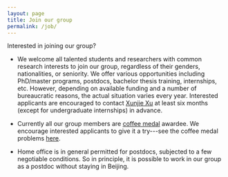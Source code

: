 ```yaml
---
layout: page
title: Join our group
permalink: /job/
---
```


Interested in joining our group? 

 - We welcome all talented students and researchers with common research interests to join our group,  regardless of their genders, nationalities, or seniority. We offer various opportunities including PhD/master programs, postdocs, bachelor thesis training, internships, etc. However, depending on available funding and a number of bureaucratic reasons, the actual situation varies every year. Interested applicants are encouraged to contact [Xunjie Xu](/about/) at least six months (except for undergraduate internships) in advance.

 - Currently all our group members are [coffee medal](/_posts/2021-09-18-coffee.md) awardee. We encourage interested applicants to give it a try---see the coffee medal problems [here](/files/questions-v2.pdf).

 - Home office is in general permitted for postdocs, subjected to a few negotiable conditions. So in principle, it is possible to work in our group as a postdoc without staying in Beijing. 
